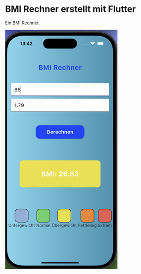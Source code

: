 # BMI Rechner erstellt mit Flutter

Ein BMI Rechner.  

<img title="a title" alt="Alt text" src="bmi_rechner_v2/screenshots/screenshot.png">
